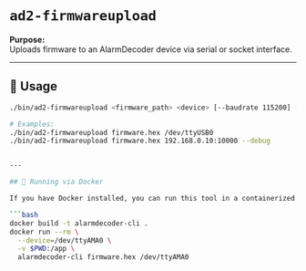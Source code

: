 # `ad2-firmwareupload`

**Purpose:**  
Uploads firmware to an AlarmDecoder device via serial or socket interface.

---

## 🔧 Usage

```bash
./bin/ad2-firmwareupload <firmware_path> <device> [--baudrate 115200] [--debug]

# Examples:
./bin/ad2-firmwareupload firmware.hex /dev/ttyUSB0
./bin/ad2-firmwareupload firmware.hex 192.168.0.10:10000 --debug


---

## 🐳 Running via Docker

If you have Docker installed, you can run this tool in a containerized environment with no setup:

```bash
docker build -t alarmdecoder-cli .
docker run --rm \
  --device=/dev/ttyAMA0 \
  -v $PWD:/app \
  alarmdecoder-cli firmware.hex /dev/ttyAMA0
